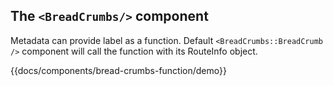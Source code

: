 ## The `<BreadCrumbs/>` component

Metadata can provide label as a function. Default `<BreadCrumbs::BreadCrumb />` component
will call the function with its RouteInfo object.

{{docs/components/bread-crumbs-function/demo}}
